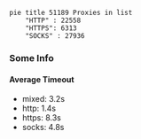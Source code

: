 
```mermaid
pie title 51189 Proxies in list
    "HTTP" : 22558
    "HTTPS": 6313
    "SOCKS" : 27936
```

### Some Info
#### Average Timeout

- mixed: 3.2s
- http: 1.4s
- https: 8.3s
- socks: 4.8s